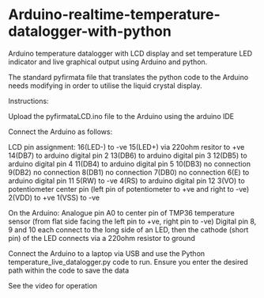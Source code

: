 # Arduino-realtime-temperature-datalogger-with-python

Arduino temperature datalogger with LCD display and set temperature LED indicator and live graphical output using Arduino and python.

The standard pyfirmata file that translates the python code to the Arduino needs modifying in order to utilise the liquid crystal display.

Instructions:

Upload the pyfirmataLCD.ino file to the Arduino using the arduino IDE

Connect the Arduino as follows:

LCD pin assignment:
16(LED-) to -ve
15(LED+) via 220ohm resitor to +ve
14(DB7) to arduino digital pin 2
13(DB6) to arduino digital pin 3
12(DB5) to arduino digital pin 4
11(DB4) to arduino digital pin 5
10(DB3) no connection
9(DB2) no connection
8(DB1) no connection
7(DB0) no connection
6(E) to arduino digital pin 11
5(RW) to -ve
4(RS) to arduino digital pin 12
3(VO) to potentiometer center pin (left pin of potentiometer to +ve and right to -ve)
2(VDD) to +ve
1(VSS) to -ve

On the Arduino:
Analogue pin A0 to center pin of TMP36 temperature sensor (from flat side facing the left pin to +ve, right pin to -ve)
Digital pin 8, 9 and 10 each connect to the long side of an LED, then the cathode (short pin) of the LED connects via a 220ohm resistor to ground

Connect the Arduino to a laptop via USB and use the Python temperature_live_datalogger.py code to run. Ensure you enter the desired path within the code to save the data

See the video for operation 
